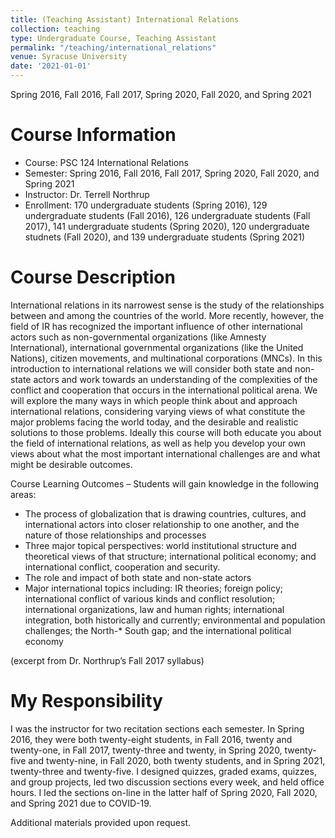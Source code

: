 ```yaml
---
title: (Teaching Assistant) International Relations
collection: teaching
type: Undergraduate Course, Teaching Assistant
permalink: "/teaching/international_relations"
venue: Syracuse University
date: '2021-01-01'
---
```


Spring 2016, Fall 2016, Fall 2017, Spring 2020, Fall 2020, and Spring 2021

Course Information
======
* Course: PSC 124 International Relations   
* Semester: Spring 2016, Fall 2016, Fall 2017, Spring 2020, Fall 2020, and Spring 2021
* Instructor: Dr. Terrell Northrup    
* Enrollment: 170 undergraduate students (Spring 2016), 129 undergraduate students (Fall 2016), 126 undergraduate students (Fall 2017), 141 undergraduate students (Spring 2020), 120 undergraduate studnets (Fall 2020), and 139 undergraduate students (Spring 2021)

Course Description
======
International relations in its narrowest sense is the study of the relationships between and among the countries of the world. More recently, however, the field of IR has recognized the important influence of other international actors such as non-governmental organizations (like Amnesty International), international governmental organizations (like the United Nations), citizen movements, and multinational corporations (MNCs). In this introduction to international relations we will consider both state and non-state actors and work towards an understanding of the complexities of the conflict and cooperation that occurs in the international political arena. We will explore the many ways in which people think about and approach international relations, considering varying views of what constitute the major problems facing the world today, and the desirable and realistic solutions to those problems. Ideally this course will both educate you about the field of international relations, as well as help you develop your own views about what the most important international challenges are and what might be desirable outcomes.       

Course Learning Outcomes – Students will gain knowledge in the following areas:

* The process of globalization that is drawing countries, cultures, and international actors into closer relationship to one another, and the nature of those relationships and processes
* Three major topical perspectives: world institutional structure and theoretical views of that structure; international political economy; and international conflict, cooperation and security.
* The role and impact of both state and non-state actors
* Major international topics including: IR theories; foreign policy; international conflict of various kinds and conflict resolution; international organizations, law and human rights; international integration, both historically and currently; environmental and population challenges; the North-* South gap; and the international political economy    

(excerpt from Dr. Northrup’s Fall 2017 syllabus)

My Responsibility
======
I was the instructor for two recitation sections each semester. In Spring 2016, they were both twenty-eight students, in Fall 2016, twenty and twenty-one, in Fall 2017, twenty-three and twenty, in Spring 2020, twenty-five and twenty-nine, in Fall 2020, both twenty students, and in Spring 2021, twenty-three and twenty-five. I designed quizzes, graded exams, quizzes, and group projects, led two discussion sections every week, and held office hours. I led the sections on-line in the latter half of Spring 2020, Fall 2020, and Spring 2021 due to COVID-19.


Additional materials provided upon request.
